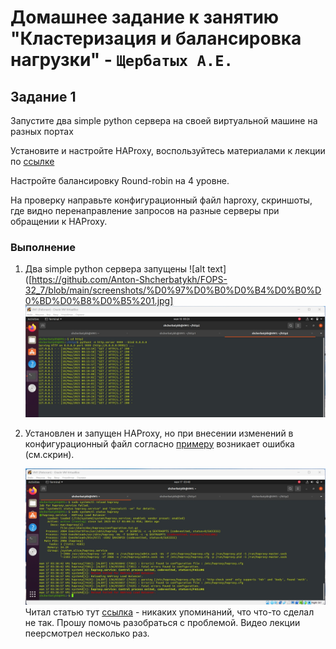 # Домашнее задание к занятию "Кластеризация и балансировка нагрузки" - `Щербатых А.Е.`
## Задание 1
Запустите два simple python сервера на своей виртуальной машине на разных портах

Установите и настройте HAProxy, воспользуйтесь материалами к лекции по [ссылке](https://github.com/netology-code/sflt-homeworks/blob/main/2)

Настройте балансировку Round-robin на 4 уровне.

На проверку направьте конфигурационный файл haproxy, скриншоты, где видно перенаправление запросов на разные серверы при обращении к HAProxy.

### Выполнение
1. Два simple python сервера запущены
    ![alt text]([https://github.com/Anton-Shcherbatykh/FOPS-32_7/blob/main/screenshots/%D0%97%D0%B0%D0%B4%D0%B0%D0%BD%D0%B8%D0%B5%201.jpg]
    ![alt text](https://github.com/Anton-Shcherbatykh/FOPS-32_7/blob/main/screenshots/%D0%97%D0%B0%D0%B4%D0%B0%D0%BD%D0%B8%D0%B5%201_2.jpg)
2. Установлен и запущен HAProxy, но при внесении изменений в конфигурационный файл согласно [примеру](https://github.com/netology-code/sflt-homeworks/blob/main/2/haproxy/haproxy.cfg) возникает ошибка (см.скрин).
   
   ![alt text](https://github.com/Anton-Shcherbatykh/FOPS-32_7/blob/main/screenshots/%D0%97%D0%B0%D0%B4%D0%B0%D0%BD%D0%B8%D0%B5%201_3%20%D0%BE%D1%88%D0%B8%D0%B1%D0%BA%D0%B0.jpg)
   Читал статью тут [ссылка](https://www.haproxy.com/blog/how-to-enable-health-checks-in-haproxy) - никаких упоминаний, что что-то сделал не так.
   Прошу помочь разобраться с проблемой. Видео лекции пеерсмотрел несколько раз.
